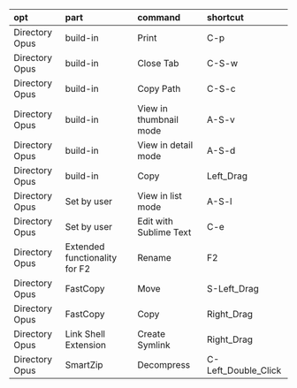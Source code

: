 |opt|part|command|shortcut|
|:-|:-|:-|:-|
|Directory Opus|build-in|Print|C-p|
|Directory Opus|build-in|Close Tab|C-S-w|
|Directory Opus|build-in|Copy Path|C-S-c|
|Directory Opus|build-in|View in thumbnail mode|A-S-v|
|Directory Opus|build-in|View in detail mode|A-S-d|
|Directory Opus|build-in|Copy|Left_Drag|
|Directory Opus|Set by user|View in list mode|A-S-l|
|Directory Opus|Set by user|Edit with Sublime Text|C-e|
|Directory Opus|Extended functionality for F2|Rename|F2|
|Directory Opus|FastCopy|Move|S-Left_Drag|
|Directory Opus|FastCopy|Copy|Right_Drag|
|Directory Opus|Link Shell Extension|Create Symlink|Right_Drag|
|Directory Opus|SmartZip|Decompress|C-Left_Double_Click|